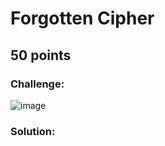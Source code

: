 # Forgotten Cipher
## 50 points

### Challenge:
![image](https://github.com/user-attachments/assets/f9176aa6-93cf-440c-ad0e-857d25dc736c)

### Solution:
